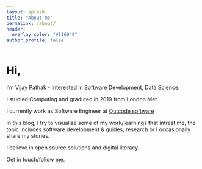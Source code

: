 ```yaml
---
layout: splash
title: "About me"
permalink: /about/
header:
  overlay_color: "#116948"
author_profile: false
---
```


# Hi,
<i class="fas fa-user"></i> I’m Vijay Pathak - interested in Software Development, Data Science.

<i class="fas fa-graduation-cap"></i> I studied Computing and graduted in 2019 from London Met.

<i class="fa fa-briefcase" aria-hidden="true"></i> I currently work as Software Engineer at [Outcode software](https://www.outcodesoftware.com/)

<i class="fas fa-book"></i> In this blog, I try to visualize some of my work/learnings that intrest me, the topic includes software development &#38; guides, research or I occasionally share my stories.

<i class="fas fa-heart"></i> I believe in open source solutions and digital literacy.

<i class="fas fa-envelope"></i> Get in touch/follow [me](/contact).